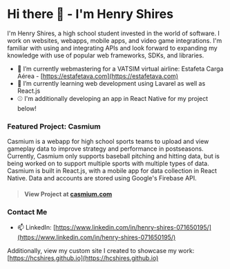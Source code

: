 # Hi there 👋 - I'm Henry Shires

I'm Henry Shires, a high school student invested in the world of software. I work on websites, webapps, mobile apps, and video game integrations. I'm familiar with using and integrating APIs and look forward to expanding my knowledge with use of popular web frameworks, SDKs, and libraries.

- 🔭 I’m currently webmastering for a VATSIM virtual airline: Estafeta Carga Aérea - [https://estafetava.com](https://estafetava.com)
- 🌱 I’m currently learning web development using Lavarel as well as React.js
- :baseball: I'm additionally developing an app in React Native for my project below!

### Featured Project: Casmium

Casmium is a webapp for high school sports teams to upload and view gameplay data to improve strategy and performance in postseasons. Currently, Casmium only supports baseball pitching and hitting data, but is being worked on to support multiple sports with multiple types of data. Casmium is built in React.js, with a mobile app for data collection in React Native. Data and accounts are stored using Google's Firebase API.

>#### View Project at [casmium.com](https://casmium.com)

### Contact Me
- 📫 LinkedIn: [https://www.linkedin.com/in/henry-shires-071650195/](https://www.linkedin.com/in/henry-shires-071650195/)

Additionally, view my custom site I created to showcase my work: [https://hcshires.github.io](https://hcshires.github.io)
